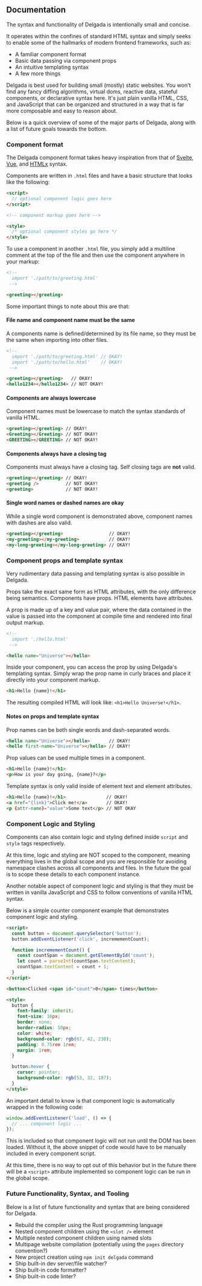 ## Documentation

The syntax and functionality of Delgada is intentionally small and concise.

It operates within the confines of standard HTML syntax and simply seeks to enable some of the hallmarks of modern frontend frameworks, such as:

- A familiar component format
- Basic data passing via component props
- An intuitive templating syntax
- A few more things

Delgada is best used for building small (mostly) static websites. You won't find any fancy diffing algorithms, virtual doms, reactive data, stateful components, or declarative syntax here. It's just plain vanilla HTML, CSS, and JavaScript that can be organized and structured in a way that is far more composable and easy to reason about.

Below is a quick overview of some of the major parts of Delgada, along with a list of future goals towards the bottom.

### Component format

The Delgada component format takes heavy inspiration from that of [Svelte](https://svelte.dev/), [Vue](https://vuejs.org/), and [HTMLx](https://github.com/htmlx-org/HTMLx) syntax.

Components are written in `.html` files and have a basic structure that looks like the following:

```html
<script>
  // optional component logic goes here
</script>

<!-- component markup goes here -->

<style>
  /* optional component styles go here */
</style>
```

To use a component in another `.html` file, you simply add a multiline comment at the top of the file and then use the component anywhere in your markup:

```html
<!-- 
  import './path/to/greeting.html'
 -->

<greeting></greeting>
```

Some important things to note about this are that:

#### File name and component name must be the same

A components name is defined/determined by its file name, so they must be the same when importing into other files.

```html
<!-- 
  import './path/to/greeting.html' // OKAY!
  import './path/to/hello.html'    // OKAY!
 -->

<greeting></greeting>   // OKAY!
<hello1234></hello1234> // NOT OKAY!
```

#### Components are always lowercase

Component names must be lowercase to match the syntax standards of vanilla HTML.

```html
<greeting></greeting> // OKAY!
<Greeting></Greeting> // NOT OKAY!
<GREETING></GREETING> // NOT OKAY!
```

#### Components always have a closing tag

Components must always have a closing tag. Self closing tags are **not** valid.

```html
<greeting></greeting> // OKAY!
<greeting />          // NOT OKAY!
<greeting>            // NOT OKAY!
```

#### Single word names or dashed names are okay

While a single word component is demonstrated above, component names with dashes are also valid.

```html
<greeting></greeting>                 // OKAY!
<my-greeting></my-greeting>           // OKAY!
<my-long-greeting></my-long-greeting> // OKAY!
```

### Component props and template syntax

Very rudimentary data passing and templating syntax is also possible in Delgada.

Props take the exact same form as HTML attributes, with the only difference being semantics. Components have props. HTML elements have attributes.

A prop is made up of a key and value pair, where the data contained in the value is passed into the component at compile time and rendered into final output markup.

```html
<!-- 
  import './hello.html'
 -->

<hello name="Universe"></hello>
```

Inside your component, you can access the prop by using Delgada's templating syntax. Simply wrap the prop name in curly braces and place it directly into your component markup.

```html
<h1>Hello {name}!</h1>
```

The resulting compiled HTML will look like: `<h1>Hello Universe!</h1>`.

#### Notes on props and template syntax

Prop names can be both single words and dash-separated words.

```html
<hello name="Universe"></hello>       // OKAY!
<hello first-name="Universe"></hello> // OKAY!
```

Prop values can be used multiple times in a component.

```html
<h1>Hello {name}!</h1>
<p>How is your day going, {name}?</p>
```

Template syntax is only valid inside of element text and element attributes.

```html
<h1>Hello {name}!</h1>               // OKAY!
<a href="{link}">Click me!</a>       // OKAY!
<p {attr-name}="value">Some text</p> // NOT OKAY
```

### Component Logic and Styling

Components can also contain logic and styling defined inside `script` and `style` tags respectively.

At this time, logic and styling are NOT scoped to the component, meaning everything lives in the global scope and you are responsible for avoiding namespace clashes across all components and files. In the future the goal is to scope these details to each component instance.

Another notable aspect of component logic and styling is that they must be written in vanilla JavaScript and CSS to follow conventions of vanilla HTML syntax.

Below is a simple counter component example that demonstrates component logic and styling.

```html
<script>
  const button = document.querySelector('button');
  button.addEventListener('click', incremementCount);

  function incremementCount() {
    const countSpan = document.getElementById('count');
    let count = parseInt(countSpan.textContent);
    countSpan.textContent = count + 1;
  }
</script>

<button>Clicked <span id="count">0</span> times</button>

<style>
  button {
    font-family: inherit;
    font-size: 16px;
    border: none;
    border-radius: 50px;
    color: white;
    background-color: rgb(67, 42, 230);
    padding: 0.75rem 1rem;
    margin: 1rem;
  }

  button:hover {
    cursor: pointer;
    background-color: rgb(53, 32, 187);
  }
</style>
```

An important detail to know is that component logic is automatically wrapped in the following code:

```javascript
window.addEventListener('load', () => {
  // ... component logic ...
});
```

This is included so that component logic will not run until the DOM has been loaded. Without it, the above snippet of code would have to be manually included in every component script.

At this time, there is no way to opt out of this behavior but in the future there will be a `<script>` attribute implemented so component logic can be run in the global scope.

### Future Functionality, Syntax, and Tooling

Below is a list of future functionality and syntax that are being considered for Delgada.

- Rebuild the compiler using the Rust programming language
- Nested component children using the `<slot />` element
- Multiple nested component children using named slots
- Multipage website compilation (potentially using the `pages` directory convention?)
- New project creation using `npm init delgada` command
- Ship built-in dev server/file watcher?
- Ship built-in code formatter?
- Ship built-in code linter?
